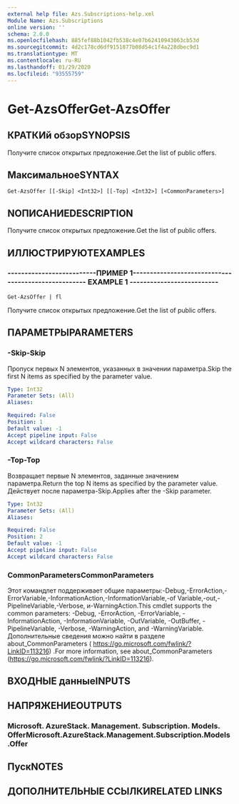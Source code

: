 ```yaml
---
external help file: Azs.Subscriptions-help.xml
Module Name: Azs.Subscriptions
online version: ''
schema: 2.0.0
ms.openlocfilehash: 885fef88b1042fb538c4e07b62410943063cb53d
ms.sourcegitcommit: 4d2c178cd6df9151877b08d54c1f4a228dbec9d1
ms.translationtype: MT
ms.contentlocale: ru-RU
ms.lasthandoff: 01/29/2020
ms.locfileid: "93555759"
---
```

# <span data-ttu-id="273ae-101">Get-AzsOffer</span><span class="sxs-lookup"><span data-stu-id="273ae-101">Get-AzsOffer</span></span>

## <span data-ttu-id="273ae-102">КРАТКИй обзор</span><span class="sxs-lookup"><span data-stu-id="273ae-102">SYNOPSIS</span></span>
<span data-ttu-id="273ae-103">Получите список открытых предложение.</span><span class="sxs-lookup"><span data-stu-id="273ae-103">Get the list of public offers.</span></span>

## <span data-ttu-id="273ae-104">Максимальное</span><span class="sxs-lookup"><span data-stu-id="273ae-104">SYNTAX</span></span>

```
Get-AzsOffer [[-Skip] <Int32>] [[-Top] <Int32>] [<CommonParameters>]
```

## <span data-ttu-id="273ae-105">NОПИСАНИЕ</span><span class="sxs-lookup"><span data-stu-id="273ae-105">DESCRIPTION</span></span>
<span data-ttu-id="273ae-106">Получите список открытых предложение.</span><span class="sxs-lookup"><span data-stu-id="273ae-106">Get the list of public offers.</span></span>

## <span data-ttu-id="273ae-107">ИЛЛЮСТРИРУЮТ</span><span class="sxs-lookup"><span data-stu-id="273ae-107">EXAMPLES</span></span>

### <span data-ttu-id="273ae-108">--------------------------ПРИМЕР 1--------------------------</span><span class="sxs-lookup"><span data-stu-id="273ae-108">-------------------------- EXAMPLE 1 --------------------------</span></span>
```
Get-AzsOffer | fl
```

<span data-ttu-id="273ae-109">Получите список открытых предложение.</span><span class="sxs-lookup"><span data-stu-id="273ae-109">Get the list of public offers.</span></span>

## <span data-ttu-id="273ae-110">ПАРАМЕТРЫ</span><span class="sxs-lookup"><span data-stu-id="273ae-110">PARAMETERS</span></span>

### <span data-ttu-id="273ae-111">-Skip</span><span class="sxs-lookup"><span data-stu-id="273ae-111">-Skip</span></span>
<span data-ttu-id="273ae-112">Пропуск первых N элементов, указанных в значении параметра.</span><span class="sxs-lookup"><span data-stu-id="273ae-112">Skip the first N items as specified by the parameter value.</span></span>

```yaml
Type: Int32
Parameter Sets: (All)
Aliases: 

Required: False
Position: 1
Default value: -1
Accept pipeline input: False
Accept wildcard characters: False
```

### <span data-ttu-id="273ae-113">-Top</span><span class="sxs-lookup"><span data-stu-id="273ae-113">-Top</span></span>
<span data-ttu-id="273ae-114">Возвращает первые N элементов, заданные значением параметра.</span><span class="sxs-lookup"><span data-stu-id="273ae-114">Return the top N items as specified by the parameter value.</span></span>
<span data-ttu-id="273ae-115">Действует после параметра-Skip.</span><span class="sxs-lookup"><span data-stu-id="273ae-115">Applies after the -Skip parameter.</span></span>

```yaml
Type: Int32
Parameter Sets: (All)
Aliases: 

Required: False
Position: 2
Default value: -1
Accept pipeline input: False
Accept wildcard characters: False
```

### <span data-ttu-id="273ae-116">CommonParameters</span><span class="sxs-lookup"><span data-stu-id="273ae-116">CommonParameters</span></span>
<span data-ttu-id="273ae-117">Этот командлет поддерживает общие параметры:-Debug,-ErrorAction,-ErrorVariable,-InformationAction,-InformationVariable,-of Variable,-out,-PipelineVariable,-Verbose, и-WarningAction.</span><span class="sxs-lookup"><span data-stu-id="273ae-117">This cmdlet supports the common parameters: -Debug, -ErrorAction, -ErrorVariable, -InformationAction, -InformationVariable, -OutVariable, -OutBuffer, -PipelineVariable, -Verbose, -WarningAction, and -WarningVariable.</span></span> <span data-ttu-id="273ae-118">Дополнительные сведения можно найти в разделе about_CommonParameters ( https://go.microsoft.com/fwlink/?LinkID=113216) .</span><span class="sxs-lookup"><span data-stu-id="273ae-118">For more information, see about_CommonParameters (https://go.microsoft.com/fwlink/?LinkID=113216).</span></span>

## <span data-ttu-id="273ae-119">ВХОДНЫЕ данные</span><span class="sxs-lookup"><span data-stu-id="273ae-119">INPUTS</span></span>

## <span data-ttu-id="273ae-120">НАПРЯЖЕНИЕ</span><span class="sxs-lookup"><span data-stu-id="273ae-120">OUTPUTS</span></span>

### <span data-ttu-id="273ae-121">Microsoft. AzureStack. Management. Subscription. Models. Offer</span><span class="sxs-lookup"><span data-stu-id="273ae-121">Microsoft.AzureStack.Management.Subscription.Models.Offer</span></span>

## <span data-ttu-id="273ae-122">Пуск</span><span class="sxs-lookup"><span data-stu-id="273ae-122">NOTES</span></span>

## <span data-ttu-id="273ae-123">ДОПОЛНИТЕЛЬНЫЕ ССЫЛКИ</span><span class="sxs-lookup"><span data-stu-id="273ae-123">RELATED LINKS</span></span>


